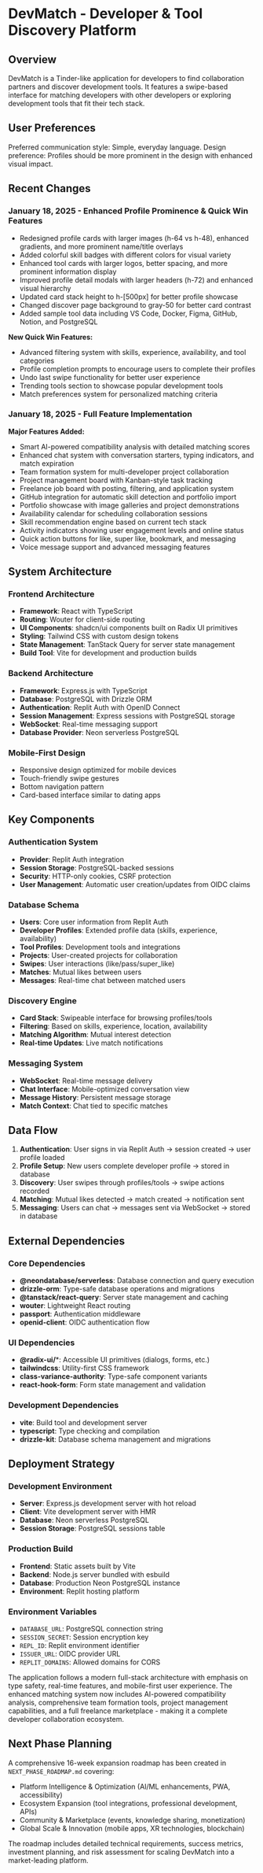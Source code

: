 # DevMatch - Developer & Tool Discovery Platform

## Overview

DevMatch is a Tinder-like application for developers to find collaboration partners and discover development tools. It features a swipe-based interface for matching developers with other developers or exploring development tools that fit their tech stack.

## User Preferences

Preferred communication style: Simple, everyday language.
Design preference: Profiles should be more prominent in the design with enhanced visual impact.

## Recent Changes

### January 18, 2025 - Enhanced Profile Prominence & Quick Win Features
- Redesigned profile cards with larger images (h-64 vs h-48), enhanced gradients, and more prominent name/title overlays
- Added colorful skill badges with different colors for visual variety
- Enhanced tool cards with larger logos, better spacing, and more prominent information display
- Improved profile detail modals with larger headers (h-72) and enhanced visual hierarchy
- Updated card stack height to h-[500px] for better profile showcase
- Changed discover page background to gray-50 for better card contrast
- Added sample tool data including VS Code, Docker, Figma, GitHub, Notion, and PostgreSQL

**New Quick Win Features:**
- Advanced filtering system with skills, experience, availability, and tool categories
- Profile completion prompts to encourage users to complete their profiles
- Undo last swipe functionality for better user experience
- Trending tools section to showcase popular development tools
- Match preferences system for personalized matching criteria

### January 18, 2025 - Full Feature Implementation
**Major Features Added:**
- Smart AI-powered compatibility analysis with detailed matching scores
- Enhanced chat system with conversation starters, typing indicators, and match expiration
- Team formation system for multi-developer project collaboration
- Project management board with Kanban-style task tracking
- Freelance job board with posting, filtering, and application system
- GitHub integration for automatic skill detection and portfolio import
- Portfolio showcase with image galleries and project demonstrations
- Availability calendar for scheduling collaboration sessions
- Skill recommendation engine based on current tech stack
- Activity indicators showing user engagement levels and online status
- Quick action buttons for like, super like, bookmark, and messaging
- Voice message support and advanced messaging features

## System Architecture

### Frontend Architecture
- **Framework**: React with TypeScript
- **Routing**: Wouter for client-side routing
- **UI Components**: shadcn/ui components built on Radix UI primitives
- **Styling**: Tailwind CSS with custom design tokens
- **State Management**: TanStack Query for server state management
- **Build Tool**: Vite for development and production builds

### Backend Architecture
- **Framework**: Express.js with TypeScript
- **Database**: PostgreSQL with Drizzle ORM
- **Authentication**: Replit Auth with OpenID Connect
- **Session Management**: Express sessions with PostgreSQL storage
- **WebSocket**: Real-time messaging support
- **Database Provider**: Neon serverless PostgreSQL

### Mobile-First Design
- Responsive design optimized for mobile devices
- Touch-friendly swipe gestures
- Bottom navigation pattern
- Card-based interface similar to dating apps

## Key Components

### Authentication System
- **Provider**: Replit Auth integration
- **Session Storage**: PostgreSQL-backed sessions
- **Security**: HTTP-only cookies, CSRF protection
- **User Management**: Automatic user creation/updates from OIDC claims

### Database Schema
- **Users**: Core user information from Replit Auth
- **Developer Profiles**: Extended profile data (skills, experience, availability)
- **Tool Profiles**: Development tools and integrations
- **Projects**: User-created projects for collaboration
- **Swipes**: User interactions (like/pass/super_like)
- **Matches**: Mutual likes between users
- **Messages**: Real-time chat between matched users

### Discovery Engine
- **Card Stack**: Swipeable interface for browsing profiles/tools
- **Filtering**: Based on skills, experience, location, availability
- **Matching Algorithm**: Mutual interest detection
- **Real-time Updates**: Live match notifications

### Messaging System
- **WebSocket**: Real-time message delivery
- **Chat Interface**: Mobile-optimized conversation view
- **Message History**: Persistent message storage
- **Match Context**: Chat tied to specific matches

## Data Flow

1. **Authentication**: User signs in via Replit Auth → session created → user profile loaded
2. **Profile Setup**: New users complete developer profile → stored in database
3. **Discovery**: User swipes through profiles/tools → swipe actions recorded
4. **Matching**: Mutual likes detected → match created → notification sent
5. **Messaging**: Users can chat → messages sent via WebSocket → stored in database

## External Dependencies

### Core Dependencies
- **@neondatabase/serverless**: Database connection and query execution
- **drizzle-orm**: Type-safe database operations and migrations
- **@tanstack/react-query**: Server state management and caching
- **wouter**: Lightweight React routing
- **passport**: Authentication middleware
- **openid-client**: OIDC authentication flow

### UI Dependencies
- **@radix-ui/***: Accessible UI primitives (dialogs, forms, etc.)
- **tailwindcss**: Utility-first CSS framework
- **class-variance-authority**: Type-safe component variants
- **react-hook-form**: Form state management and validation

### Development Dependencies
- **vite**: Build tool and development server
- **typescript**: Type checking and compilation
- **drizzle-kit**: Database schema management and migrations

## Deployment Strategy

### Development Environment
- **Server**: Express.js development server with hot reload
- **Client**: Vite development server with HMR
- **Database**: Neon serverless PostgreSQL
- **Session Storage**: PostgreSQL sessions table

### Production Build
- **Frontend**: Static assets built by Vite
- **Backend**: Node.js server bundled with esbuild
- **Database**: Production Neon PostgreSQL instance
- **Environment**: Replit hosting platform

### Environment Variables
- `DATABASE_URL`: PostgreSQL connection string
- `SESSION_SECRET`: Session encryption key
- `REPL_ID`: Replit environment identifier
- `ISSUER_URL`: OIDC provider URL
- `REPLIT_DOMAINS`: Allowed domains for CORS

The application follows a modern full-stack architecture with emphasis on type safety, real-time features, and mobile-first user experience. The enhanced matching system now includes AI-powered compatibility analysis, comprehensive team formation tools, project management capabilities, and a full freelance marketplace - making it a complete developer collaboration ecosystem.

## Next Phase Planning

A comprehensive 16-week expansion roadmap has been created in `NEXT_PHASE_ROADMAP.md` covering:
- Platform Intelligence & Optimization (AI/ML enhancements, PWA, accessibility)
- Ecosystem Expansion (tool integrations, professional development, APIs)
- Community & Marketplace (events, knowledge sharing, monetization)
- Global Scale & Innovation (mobile apps, XR technologies, blockchain)

The roadmap includes detailed technical requirements, success metrics, investment planning, and risk assessment for scaling DevMatch into a market-leading platform.